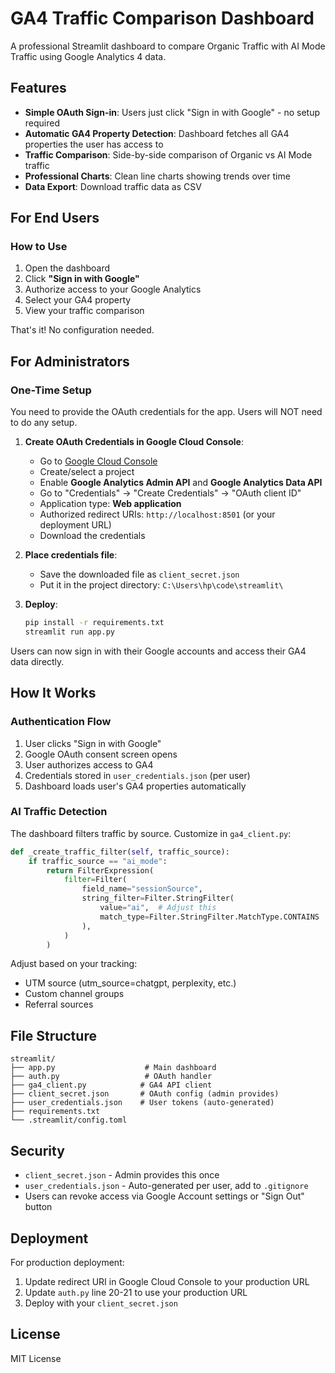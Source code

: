 # GA4 Traffic Comparison Dashboard

A professional Streamlit dashboard to compare Organic Traffic with AI Mode Traffic using Google Analytics 4 data.

## Features

- **Simple OAuth Sign-in**: Users just click "Sign in with Google" - no setup required
- **Automatic GA4 Property Detection**: Dashboard fetches all GA4 properties the user has access to
- **Traffic Comparison**: Side-by-side comparison of Organic vs AI Mode traffic
- **Professional Charts**: Clean line charts showing trends over time
- **Data Export**: Download traffic data as CSV

## For End Users

### How to Use

1. Open the dashboard
2. Click **"Sign in with Google"**
3. Authorize access to your Google Analytics
4. Select your GA4 property
5. View your traffic comparison

That's it! No configuration needed.

## For Administrators

### One-Time Setup

You need to provide the OAuth credentials for the app. Users will NOT need to do any setup.

1. **Create OAuth Credentials in Google Cloud Console**:
   - Go to [Google Cloud Console](https://console.cloud.google.com/)
   - Create/select a project
   - Enable **Google Analytics Admin API** and **Google Analytics Data API**
   - Go to "Credentials" → "Create Credentials" → "OAuth client ID"
   - Application type: **Web application**
   - Authorized redirect URIs: `http://localhost:8501` (or your deployment URL)
   - Download the credentials

2. **Place credentials file**:
   - Save the downloaded file as `client_secret.json`
   - Put it in the project directory: `C:\Users\hp\code\streamlit\`

3. **Deploy**:
   ```bash
   pip install -r requirements.txt
   streamlit run app.py
   ```

Users can now sign in with their Google accounts and access their GA4 data directly.

## How It Works

### Authentication Flow
1. User clicks "Sign in with Google"
2. Google OAuth consent screen opens
3. User authorizes access to GA4
4. Credentials stored in `user_credentials.json` (per user)
5. Dashboard loads user's GA4 properties automatically

### AI Traffic Detection

The dashboard filters traffic by source. Customize in `ga4_client.py`:

```python
def _create_traffic_filter(self, traffic_source):
    if traffic_source == "ai_mode":
        return FilterExpression(
            filter=Filter(
                field_name="sessionSource",
                string_filter=Filter.StringFilter(
                    value="ai",  # Adjust this
                    match_type=Filter.StringFilter.MatchType.CONTAINS
                ),
            )
        )
```

Adjust based on your tracking:
- UTM source (utm_source=chatgpt, perplexity, etc.)
- Custom channel groups
- Referral sources

## File Structure

```
streamlit/
├── app.py                    # Main dashboard
├── auth.py                   # OAuth handler
├── ga4_client.py            # GA4 API client
├── client_secret.json       # OAuth config (admin provides)
├── user_credentials.json    # User tokens (auto-generated)
├── requirements.txt
└── .streamlit/config.toml
```

## Security

- `client_secret.json` - Admin provides this once
- `user_credentials.json` - Auto-generated per user, add to `.gitignore`
- Users can revoke access via Google Account settings or "Sign Out" button

## Deployment

For production deployment:

1. Update redirect URI in Google Cloud Console to your production URL
2. Update `auth.py` line 20-21 to use your production URL
3. Deploy with your `client_secret.json`

## License

MIT License
